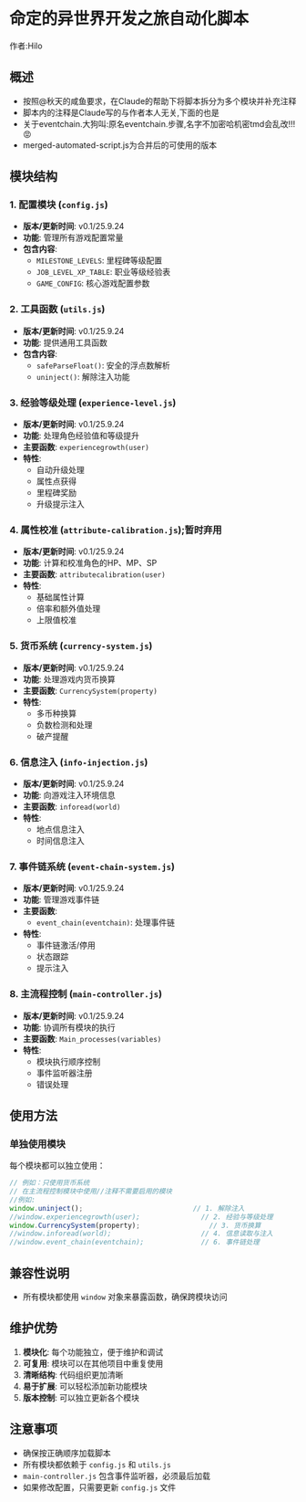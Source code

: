 # 命定的异世界开发之旅自动化脚本
作者:Hilo
## 概述

- 按照@秋天的咸鱼要求，在Claude的帮助下将脚本拆分为多个模块并补充注释
- 脚本内的注释是Claude写的与作者本人无关,下面的也是
- 关于eventchain.大狗叫:原名eventchain.步骤,名字不加密哈机密tmd会乱改!!!😡
- merged-automated-script.js为合并后的可使用的版本

## 模块结构

### 1. 配置模块 (`config.js`)
- **版本/更新时间**: v0.1/25.9.24
- **功能**: 管理所有游戏配置常量
- **包含内容**:
  - `MILESTONE_LEVELS`: 里程碑等级配置
  - `JOB_LEVEL_XP_TABLE`: 职业等级经验表
  - `GAME_CONFIG`: 核心游戏配置参数

### 2. 工具函数 (`utils.js`)
- **版本/更新时间**: v0.1/25.9.24
- **功能**: 提供通用工具函数
- **包含内容**:
  - `safeParseFloat()`: 安全的浮点数解析
  - `uninject()`: 解除注入功能

### 3. 经验等级处理 (`experience-level.js`)
- **版本/更新时间**: v0.1/25.9.24
- **功能**: 处理角色经验值和等级提升
- **主要函数**: `experiencegrowth(user)`
- **特性**:
  - 自动升级处理
  - 属性点获得
  - 里程碑奖励
  - 升级提示注入

### 4. 属性校准 (`attribute-calibration.js`);暂时弃用
- **版本/更新时间**: v0.1/25.9.24
- **功能**: 计算和校准角色的HP、MP、SP
- **主要函数**: `attributecalibration(user)`
- **特性**:
  - 基础属性计算
  - 倍率和额外值处理
  - 上限值校准
  
### 5. 货币系统 (`currency-system.js`)
- **版本/更新时间**: v0.1/25.9.24
- **功能**: 处理游戏内货币换算
- **主要函数**: `CurrencySystem(property)`
- **特性**:
  - 多币种换算
  - 负数检测和处理
  - 破产提醒

### 6. 信息注入 (`info-injection.js`)
- **版本/更新时间**: v0.1/25.9.24
- **功能**: 向游戏注入环境信息
- **主要函数**: `inforead(world)`
- **特性**:
  - 地点信息注入
  - 时间信息注入

### 7. 事件链系统 (`event-chain-system.js`)
- **版本/更新时间**: v0.1/25.9.24
- **功能**: 管理游戏事件链
- **主要函数**:
  - `event_chain(eventchain)`: 处理事件链
- **特性**:
  - 事件链激活/停用
  - 状态跟踪
  - 提示注入

### 8. 主流程控制 (`main-controller.js`)
- **版本/更新时间**: v0.1/25.9.24
- **功能**: 协调所有模块的执行
- **主要函数**: `Main_processes(variables)`
- **特性**:
  - 模块执行顺序控制
  - 事件监听器注册
  - 错误处理

## 使用方法

### 单独使用模块
每个模块都可以独立使用：

```javascript
// 例如：只使用货币系统
// 在主流程控制模块中使用//注释不需要启用的模块
//例如:
window.uninject();                           // 1. 解除注入
//window.experiencegrowth(user);               // 2. 经验与等级处理
window.CurrencySystem(property);                 // 3. 货币换算
//window.inforead(world);                      // 4. 信息读取与注入
//window.event_chain(eventchain);              // 6. 事件链处理
```

## 兼容性说明

- 所有模块都使用 `window` 对象来暴露函数，确保跨模块访问

## 维护优势

1. **模块化**: 每个功能独立，便于维护和调试
2. **可复用**: 模块可以在其他项目中重复使用
3. **清晰结构**: 代码组织更加清晰
4. **易于扩展**: 可以轻松添加新功能模块
5. **版本控制**: 可以独立更新各个模块

## 注意事项

- 确保按正确顺序加载脚本
- 所有模块都依赖于 `config.js` 和 `utils.js`
- `main-controller.js` 包含事件监听器，必须最后加载
- 如果修改配置，只需要更新 `config.js` 文件
